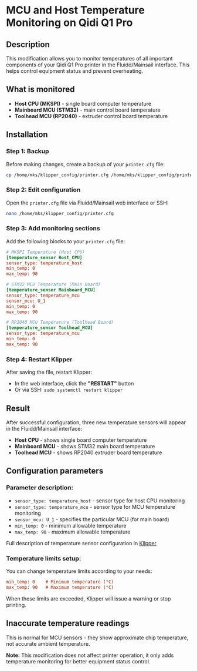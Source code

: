 # MCU and Host Temperature Monitoring on Qidi Q1 Pro

## Description

This modification allows you to monitor temperatures of all important components of your Qidi Q1 Pro printer in the Fluidd/Mainsail interface. This helps control equipment status and prevent overheating.

## What is monitored

- **Host CPU (MKSPI)** - single board computer temperature
- **Mainboard MCU (STM32)** - main control board temperature
- **Toolhead MCU (RP2040)** - extruder control board temperature

## Installation

### Step 1: Backup

Before making changes, create a backup of your `printer.cfg` file:

```bash
cp /home/mks/klipper_config/printer.cfg /home/mks/klipper_config/printer.cfg.backup
```

### Step 2: Edit configuration

Open the `printer.cfg` file via Fluidd/Mainsail web interface or SSH:

```bash
nano /home/mks/klipper_config/printer.cfg
```

### Step 3: Add monitoring sections

Add the following blocks to your `printer.cfg` file:

```ini
# MKSPI Temperature (Host CPU)
[temperature_sensor Host_CPU]
sensor_type: temperature_host
min_temp: 0
max_temp: 90

# STM32 MCU Temperature (Main Board)
[temperature_sensor Mainboard_MCU]
sensor_type: temperature_mcu
sensor_mcu: U_1
min_temp: 0
max_temp: 90

# RP2040 MCU Temperature (Toolhead Board)
[temperature_sensor Toolhead_MCU]
sensor_type: temperature_mcu
min_temp: 0
max_temp: 90
```

### Step 4: Restart Klipper

After saving the file, restart Klipper:

- In the web interface, click the **"RESTART"** button
- Or via SSH: `sudo systemctl restart klipper`

## Result

After successful configuration, three new temperature sensors will appear in the Fluidd/Mainsail interface:

- **Host CPU** - shows single board computer temperature
- **Mainboard MCU** - shows STM32 main board temperature
- **Toolhead MCU** - shows RP2040 extruder board temperature

## Configuration parameters

### Parameter description:

- `sensor_type: temperature_host` - sensor type for host CPU monitoring
- `sensor_type: temperature_mcu` - sensor type for MCU temperature monitoring
- `sensor_mcu: U_1` - specifies the particular MCU (for main board)
- `min_temp: 0` - minimum allowable temperature
- `max_temp: 90` - maximum allowable temperature

Full description of temperature sensor configuration in [Klipper](https://www.klipper3d.org/Config_Reference.html#temperature_sensor)

### Temperature limits setup:

You can change temperature limits according to your needs:

```ini
min_temp: 0    # Minimum temperature (°C)
max_temp: 90   # Maximum temperature (°C)
```

When these limits are exceeded, Klipper will issue a warning or stop printing.

## Inaccurate temperature readings

This is normal for MCU sensors - they show approximate chip temperature, not accurate ambient temperature.

**Note:** This modification does not affect printer operation, it only adds temperature monitoring for better equipment status control.
